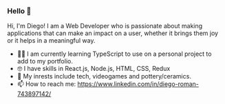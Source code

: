 ### Hello 👋

Hi, I'm Diego! I am a Web Developer who is passionate about making applications that can make an impact on a user, whether it brings them joy or it helps in a meaningful way.

- 👨‍💻 I am currently learning TypeScript to use on a personal project to add to my portfolio.
- 🤓 I have skills in React.js, Node.js, HTML, CSS, Redux
- 🧐 My inrests include tech, videogames and pottery/ceramics.
- 📫 How to reach me: https://www.linkedin.com/in/diego-roman-743897142/
